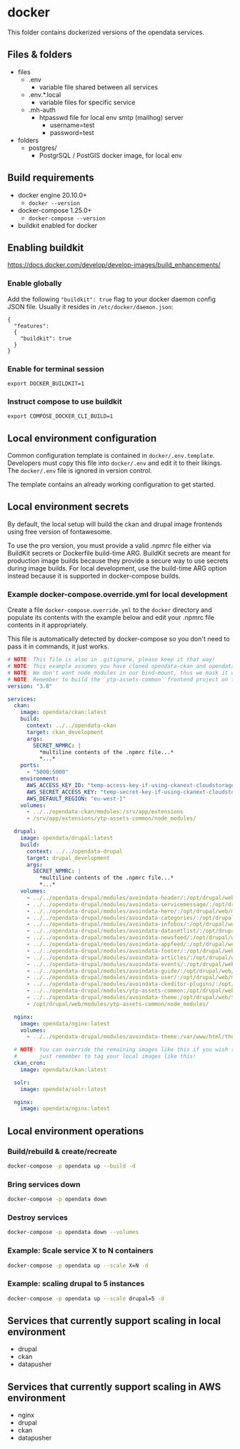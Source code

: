 # docker

This folder contains dockerized versions of the opendata services.

## Files & folders

* files
  * .env
    * variable file shared between all services
  * .env.*.local
    * variable files for specific service
  * .mh-auth
    * htpasswd file for local env smtp (mailhog) server
      * username=test
      * password=test
* folders
  * postgres/
    * PostgrSQL / PostGIS docker image, for local env

## Build requirements

* docker engine 20.10.0+
  * `docker --version`
* docker-compose 1.25.0+
  * `docker-compose --version`
* buildkit enabled for docker

## Enabling buildkit

https://docs.docker.com/develop/develop-images/build_enhancements/

### Enable globally

Add the following `"buildkit": true` flag to your docker daemon config JSON file. Usually it resides in `/etc/docker/daemon.json`:
```
{
  "features":
  {
    "buildkit": true
  }
}
```

### Enable for terminal session

```
export DOCKER_BUILDKIT=1
```

### Instruct compose to use buildkit

```
export COMPOSE_DOCKER_CLI_BUILD=1
```

## Local environment configuration

Common configuration template is contained in `docker/.env.template`. Developers must copy this file into `docker/.env` and edit it to their likings. The `docker/.env` file is ignored in version control.

The template contains an already working configuration to get started.

## Local environment secrets

By default, the local setup will build the ckan and drupal image frontends using free version of fontawesome.

To use the pro version, you must provide a valid .npmrc file either via BuildKit secrets or Dockerfile build-time ARG. BuildKit secrets are meant for production image builds because they provide a secure way to use secrets during image builds. For local development, use the build-time ARG option instead because it is supported in docker-compose builds.

### Example docker-compose.override.yml for local development

Create a file `docker-compose.override.yml` to the `docker` directory and populate its contents with the example below and edit your .npmrc file contents in it appropriately.

This file is automatically detected by docker-compose so you don't need to pass it in commands, it just works.

```yml
# NOTE: This file is also in .gitignore, please keep it that way!
# NOTE: This example assumes you have cloned opendata-ckan and opendata-drupal repos to ../../ path.
# NOTE: We don't want node_modules in our bind-mount, thus we mask it with empty volume!
# NOTE: Remember to build the `ytp-assets-common` frontend project on the host machine!
version: "3.8"

services:
  ckan:
    image: opendata/ckan:latest
    build:
      context: ../../opendata-ckan
      target: ckan_development
      args:
        SECRET_NPMRC: |
          *multiline contents of the .npmrc file...*
          *...*
    ports:
      - "5000:5000"
    environment:
      AWS_ACCESS_KEY_ID: "temp-access-key-if-using-ckanext-cloudstorage"
      AWS_SECRET_ACCESS_KEY: "temp-secret-key-if-using-ckanext-cloudstorage"
      AWS_DEFAULT_REGION: "eu-west-1"
    volumes:
      - ../../opendata-ckan/modules:/srv/app/extensions
      - /srv/app/extensions/ytp-assets-common/node_modules/

  drupal:
    image: opendata/drupal:latest
    build:
      context: ../../opendata-drupal
      target: drupal_development
      args:
        SECRET_NPMRC: |
          *multiline contents of the .npmrc file...*
          *...*
    volumes:
      - ../../opendata-drupal/modules/avoindata-header/:/opt/drupal/web/modules/avoindata-header
      - ../../opendata-drupal/modules/avoindata-servicemessage/:/opt/drupal/web/modules/avoindata-servicemessage
      - ../../opendata-drupal/modules/avoindata-hero/:/opt/drupal/web/modules/avoindata-hero
      - ../../opendata-drupal/modules/avoindata-categories/:/opt/drupal/web/modules/avoindata-categories
      - ../../opendata-drupal/modules/avoindata-infobox/:/opt/drupal/web/modules/avoindata-infobox
      - ../../opendata-drupal/modules/avoindata-datasetlist/:/opt/drupal/web/modules/avoindata-datasetlist
      - ../../opendata-drupal/modules/avoindata-newsfeed/:/opt/drupal/web/modules/avoindata-newsfeed
      - ../../opendata-drupal/modules/avoindata-appfeed/:/opt/drupal/web/modules/avoindata-appfeed
      - ../../opendata-drupal/modules/avoindata-footer/:/opt/drupal/web/modules/avoindata-footer
      - ../../opendata-drupal/modules/avoindata-articles/:/opt/drupal/web/modules/avoindata-articles
      - ../../opendata-drupal/modules/avoindata-events/:/opt/drupal/web/modules/avoindata-events
      - ../../opendata-drupal/modules/avoindata-guide/:/opt/drupal/web/modules/avoindata-guide
      - ../../opendata-drupal/modules/avoindata-user/:/opt/drupal/web/modules/avoindata-user
      - ../../opendata-drupal/modules/avoindata-ckeditor-plugins/:/opt/drupal/web/modules/avoindata-ckeditor-plugins
      - ../../opendata-drupal/modules/ytp-assets-common:/opt/drupal/web/modules/ytp-assets-common
      - ../../opendata-drupal/modules/avoindata-theme:/opt/drupal/web/themes/avoindata
      - /opt/drupal/web/modules/ytp-assets-common/node_modules/

  nginx:
    image: opendata/nginx:latest
    volumes:
      - ../../opendata-drupal/modules/avoindata-theme:/var/www/html/themes/avoindata:ro

  # NOTE: You can override the remaining images like this if you wish to use your local images,
  #       just remember to tag your local images like this!
  ckan_cron:
    image: opendata/ckan:latest

  solr:
    image: opendata/solr:latest

  nginx:
    image: opendata/nginx:latest
```

## Local environment operations

### Build/rebuild & create/recreate
```bash
docker-compose -p opendata up --build -d
```

### Bring services down
```bash
docker-compose -p opendata down
```

### Destroy services
```bash
docker-compose -p opendata down --volumes
```

### Example: Scale service X to N containers
```bash
docker-compose -p opendata up --scale X=N -d
```

### Example: scaling drupal to 5 instances
```bash
docker-compose -p opendata up --scale drupal=5 -d
```

## Services that currently support scaling in local environment

* drupal
* ckan
* datapusher

## Services that currently support scaling in AWS environment

* nginx
* drupal
* ckan
* datapusher
